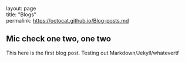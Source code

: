 layout: page  
title: "Blogs"  
permalink: https://octocat.github.io/Blog-posts.md

## Mic check one two, one two

This here is the first blog post. Testing out Markdown/Jekyll/whatevertf
